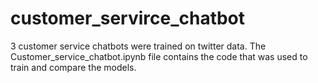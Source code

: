# customer_servirce_chatbot

3 customer service chatbots were trained on twitter data. The Customer_service_chatbot.ipynb file contains the code that was used to train and compare the models.
